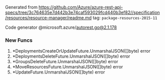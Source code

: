 Generated from https://github.com/Azure/azure-rest-api-specs/tree/3c764635e7d442b3e74caf593029fcd440b3ef82//specification/resources/resource-manager/readme.md tag: `package-resources-2015-11`

Code generator @microsoft.azure/autorest.go@2.1.178


### New Funcs

1. *DeploymentsCreateOrUpdateFuture.UnmarshalJSON([]byte) error
1. *DeploymentsDeleteFuture.UnmarshalJSON([]byte) error
1. *GroupsDeleteFuture.UnmarshalJSON([]byte) error
1. *MoveResourcesFuture.UnmarshalJSON([]byte) error
1. *UpdateFuture.UnmarshalJSON([]byte) error

